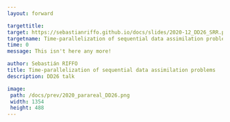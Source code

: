 ```yaml
---
layout: forward

targettitle: 
target: https://sebastianriffo.github.io/docs/slides/2020-12_DD26_SRR.pdf#view=Fit
targetname: Time-parallelization of sequential data assimilation problems
time: 0
message: This isn't here any more!

author: Sebastián RIFFO
title: Time-parallelization of sequential data assimilation problems
description: DD26 talk

image: 
 path: /docs/prev/2020_parareal_DD26.png
 width: 1354	
 height: 488
---
```

